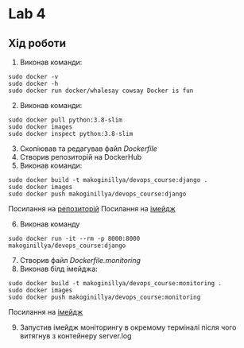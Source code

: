 # Lab 4
## Хід роботи

1. Виконав команди: 
```
sudo docker -v
sudo docker -h
sudo docker run docker/whalesay cowsay Docker is fun
```
2. Виконав команди:
```
sudo docker pull python:3.8-slim
sudo docker images
sudo docker inspect python:3.8-slim
```
3. Скопіював та редагував файл *Dockerfile*
4. Створив репозиторій на DockerHub
5. Виконав команди:
```
sudo docker build -t makoginillya/devops_course:django .
sudo docker images 
sudo docker push makoginillya/devops_course:django
```
Посилання на [репозиторій](https://hub.docker.com/repository/docker/makoginillya/devops_course)
Посилання на [імейдж](https://hub.docker.com/layers/makoginillya/devops_course/django/images/sha256-40c95d98f8fd87b6451b5797db2ba5b2f6bff1c3fc493bc15e2605b379da7320?context=explore)

6. Виконав команду
```
sudo docker run -it --rm -p 8000:8000 makoginillya/devops_course:django
```
7. Створив файл *Dockerfile.monitoring*
8. Виконав білд імейджа:
```
sudo docker build -t makoginillya/devops_course:monitoring .
sudo docker images
sudo docker push makoginillya/devops_course:monitoring 
```
Посилання на [імейдж](https://hub.docker.com/layers/makoginillya/devops_course/monitoring/images/sha256-2233844df39a01f2b02ced6ef4b8f579c0c83929248f7f5af4a0d401b87ccd5a?context=explore&tab=layers)

9. Запустив імейдж моніторингу в окремому терміналі після чого витягнув з контейнеру server.log
 
